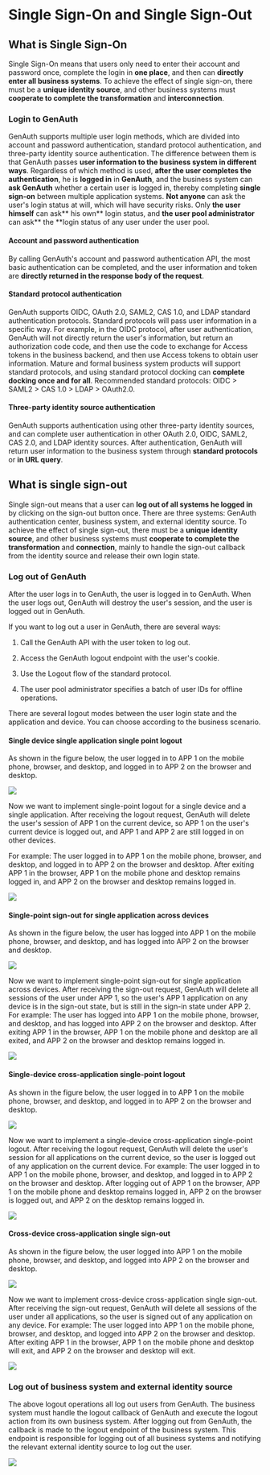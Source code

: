 # Single Sign-On and Single Sign-Out

<LastUpdated/>

## What is Single Sign-On

Single Sign-On means that users only need to enter their account and password once, complete the login in **one place**, and then can **directly enter all business systems**. To achieve the effect of single sign-on, there must be a **unique identity source**, and other business systems must **cooperate to complete the transformation** and **interconnection**.

### Login to GenAuth

GenAuth supports multiple user login methods, which are divided into account and password authentication, standard protocol authentication, and three-party identity source authentication. The difference between them is that GenAuth passes **user information to the business system in different ways**. Regardless of which method is used, **after the user completes the authentication**, he is **logged in** in **GenAuth**, and the business system can **ask GenAuth** whether a certain user is logged in, thereby completing **single sign-on** between multiple application systems. **Not anyone** can ask the user's login status at will, which will have security risks. Only **the user himself** can ask** his own** login status, and **the user pool administrator** can ask** the **login status of any user under the user pool.

#### Account and password authentication

By calling GenAuth's account and password authentication API, the most basic authentication can be completed, and the user information and token are **directly returned in the response body of the request**.

#### Standard protocol authentication

GenAuth supports OIDC, OAuth 2.0, SAML2, CAS 1.0, and LDAP standard authentication protocols. Standard protocols will pass user information in a specific way. For example, in the OIDC protocol, after user authentication, GenAuth will not directly return the user's information, but return an authorization code code, and then use the code to exchange for Access tokens in the business backend, and then use Access tokens to obtain user information. Mature and formal business system products will support standard protocols, and using standard protocol docking can **complete docking once and for all**. Recommended standard protocols: OIDC > SAML2 > CAS 1.0 > LDAP > OAuth2.0.

#### Three-party identity source authentication

GenAuth supports authentication using other three-party identity sources, and can complete user authentication in other OAuth 2.0, OIDC, SAML2, CAS 2.0, and LDAP identity sources. After authentication, GenAuth will return user information to the business system through **standard protocols** or **in URL query**.

## What is single sign-out

Single sign-out means that a user can **log out of all systems he logged in** by clicking on the sign-out button once. There are three systems: GenAuth authentication center, business system, and external identity source. To achieve the effect of single sign-out, there must be a **unique identity source**, and other business systems must **cooperate to complete the transformation** and **connection**, mainly to handle the sign-out callback from the identity source and release their own login state.

### Log out of GenAuth

After the user logs in to GenAuth, the user is logged in to GenAuth. When the user logs out, GenAuth will destroy the user's session, and the user is logged out in GenAuth.

If you want to log out a user in GenAuth, there are several ways:

1. Call the GenAuth API with the user token to log out.

2. Access the GenAuth logout endpoint with the user's cookie.

3. Use the Logout flow of the standard protocol.

4. The user pool administrator specifies a batch of user IDs for offline operations.

There are several logout modes between the user login state and the application and device. You can choose according to the business scenario.

#### Single device single application single point logout

As shown in the figure below, the user logged in to APP 1 on the mobile phone, browser, and desktop, and logged in to APP 2 on the browser and desktop.

![](~@imagesZhCn/concepts/app-device-logout-1.png)

Now we want to implement single-point logout for a single device and a single application. After receiving the logout request, GenAuth will delete the user's session of APP 1 on the current device, so APP 1 on the user's current device is logged out, and APP 1 and APP 2 are still logged in on other devices.

For example: The user logged in to APP 1 on the mobile phone, browser, and desktop, and logged in to APP 2 on the browser and desktop. After exiting APP 1 in the browser, APP 1 on the mobile phone and desktop remains logged in, and APP 2 on the browser and desktop remains logged in.

![](~@imagesZhCn/concepts/app-device-logout-2.png)

#### Single-point sign-out for single application across devices

As shown in the figure below, the user has logged into APP 1 on the mobile phone, browser, and desktop, and has logged into APP 2 on the browser and desktop.

![](~@imagesZhCn/concepts/app-device-logout-1.png)

Now we want to implement single-point sign-out for single application across devices. After receiving the sign-out request, GenAuth will delete all sessions of the user under APP 1, so the user's APP 1 application on any device is in the sign-out state, but is still in the sign-in state under APP 2.
For example: The user has logged into APP 1 on the mobile phone, browser, and desktop, and has logged into APP 2 on the browser and desktop. After exiting APP 1 in the browser, APP 1 on the mobile phone and desktop are all exited, and APP 2 on the browser and desktop remains logged in.

![](~@imagesZhCn/concepts/app-device-logout-3.png)

#### Single-device cross-application single-point logout

As shown in the figure below, the user logged in to APP 1 on the mobile phone, browser, and desktop, and logged in to APP 2 on the browser and desktop.

![](~@imagesZhCn/concepts/app-device-logout-1.png)

Now we want to implement a single-device cross-application single-point logout. After receiving the logout request, GenAuth will delete the user's session for all applications on the current device, so the user is logged out of any application on the current device.
For example: The user logged in to APP 1 on the mobile phone, browser, and desktop, and logged in to APP 2 on the browser and desktop. After logging out of APP 1 on the browser, APP 1 on the mobile phone and desktop remains logged in, APP 2 on the browser is logged out, and APP 2 on the desktop remains logged in.

![](~@imagesZhCn/concepts/app-device-logout-4.png)

#### Cross-device cross-application single sign-out

As shown in the figure below, the user logged into APP 1 on the mobile phone, browser, and desktop, and logged into APP 2 on the browser and desktop.

![](~@imagesZhCn/concepts/app-device-logout-1.png)

Now we want to implement cross-device cross-application single sign-out. After receiving the sign-out request, GenAuth will delete all sessions of the user under all applications, so the user is signed out of any application on any device.
For example: The user logged into APP 1 on the mobile phone, browser, and desktop, and logged into APP 2 on the browser and desktop. After exiting APP 1 in the browser, APP 1 on the mobile phone and desktop will exit, and APP 2 on the browser and desktop will exit.

![](~@imagesZhCn/concepts/app-device-logout-5.png)

### Log out of business system and external identity source

The above logout operations all log out users from GenAuth. The business system must handle the logout callback of GenAuth and execute the logout action from its own business system. After logging out from GenAuth, the callback is made to the logout endpoint of the business system. This endpoint is responsible for logging out of all business systems and notifying the relevant external identity source to log out the user.

![](~@imagesZhCn/concepts/app-device-logout-6.png)
